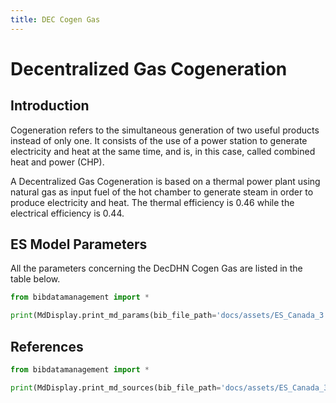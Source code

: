 ```yaml
---
title: DEC Cogen Gas
---
```


# Decentralized Gas Cogeneration

## Introduction

Cogeneration refers to the simultaneous generation of two useful
products instead of only one. It consists of the use of a power station
to generate electricity and heat at the same time, and is, in this case, called combined heat and power (CHP).

A Decentralized Gas Cogeneration is based on a thermal power plant using natural gas as
input fuel of the hot chamber to generate steam in order to produce
electricity and heat. The thermal efficiency is 0.46 while the
electrical efficiency is 0.44.

## ES Model Parameters

All the parameters concerning the DecDHN Cogen Gas are listed in the
table below.

```python exec="on"
from bibdatamanagement import *

print(MdDisplay.print_md_params(bib_file_path='docs/assets/ES_Canada_3.bib',filter_entry='DEC_COGEN_GAS'))
```

## References

```python exec="on"
from bibdatamanagement import *

print(MdDisplay.print_md_sources(bib_file_path='docs/assets/ES_Canada_3.bib',filter_entry='DEC_COGEN_GAS'))
```
